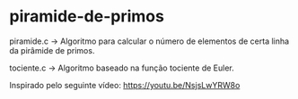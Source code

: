 # piramide-de-primos
piramide.c &rarr; Algoritmo para calcular o número de elementos de certa linha da pirâmide de primos.

tociente.c &rarr; Algoritmo baseado na função tociente de Euler.

Inspirado pelo seguinte vídeo: https://youtu.be/NsjsLwYRW8o
